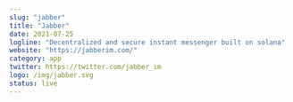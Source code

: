 ```yaml
---
slug: "jabber"
title: "Jabber"
date: 2021-07-25
logline: "Decentralized and secure instant messenger built on solana"
website: "https://jabberim.com/"
category: app
twitter: https://twitter.com/jabber_im
logo: /img/jabber.svg
status: live
---
```


